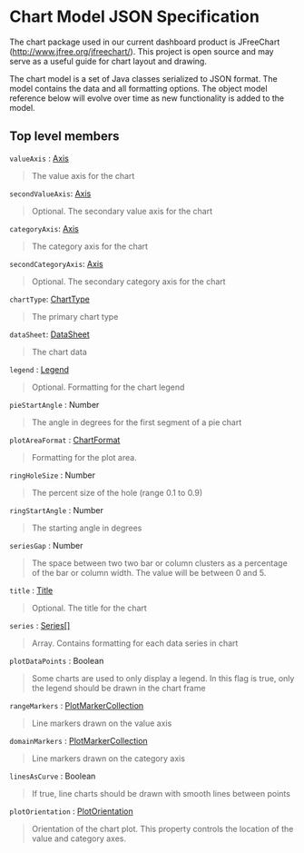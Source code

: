 # Chart Model JSON Specification

The chart package used in our current dashboard product is JFreeChart (http://www.jfree.org/jfreechart/). This project is open source and may serve as a useful guide for chart layout and drawing.

The chart model is a set of Java classes serialized to JSON format. The model contains the data and all formatting options. The object model reference below will evolve over time as new functionality is added to the model. 

## Top level members

`valueAxis` : [Axis](axis.md) 
> The value axis for the chart

`secondValueAxis`: [Axis](axis.md) 
> Optional. The secondary value axis for the chart

`categoryAxis`: [Axis](axis.md)
> The category axis for the chart

`secondCategoryAxis`: [Axis](axis.md) 
> Optional. The secondary category axis for the chart

`chartType`: [ChartType](chart-type.md) 
> The primary chart type
 
`dataSheet`: [DataSheet](data-sheet.md)
> The chart data

`legend` : [Legend](legend.md)
> Optional. Formatting for the chart legend

`pieStartAngle` : Number
> The angle in degrees for the first segment of a pie chart

`plotAreaFormat` : [ChartFormat](chart-format.md)
> Formatting for the plot area.

`ringHoleSize` : Number
> The percent size of the hole (range 0.1 to 0.9)

`ringStartAngle` : Number
> The starting angle in degrees

`seriesGap` : Number
> The space between two two bar or column clusters as a percentage of the bar or column width. The value will be between 0 and 5.

`title` : [Title](title.md)
> Optional. The title for the chart

`series` : [Series\[\]](series.md)
> Array. Contains formatting for each data series in chart

`plotDataPoints` : Boolean
> Some charts are used to only display a legend. In this flag is true, only the legend should be drawn in the chart frame

`rangeMarkers` : [PlotMarkerCollection](plot-marker-collection.md)
> Line markers drawn on the value axis

`domainMarkers` : [PlotMarkerCollection](plot-marker-collection.md)
> Line markers drawn on the category axis

`linesAsCurve` : Boolean
> If true, line charts should be drawn with smooth lines between points

`plotOrientation` : [PlotOrientation](plot-orientation.md)
> Orientation of the chart plot. This property controls the location of the value and category axes. 










